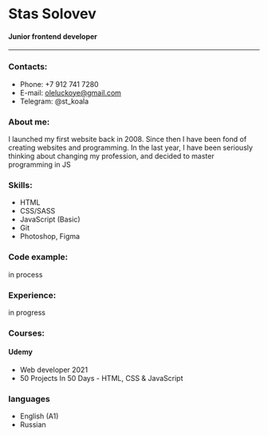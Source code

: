 # Stas Solovev

#### Junior frontend developer
---
### Contacts:
* Phone: +7 912 741 7280
* E-mail: oleluckoye@gmail.com
* Telegram: @st_koala
### About me:
I launched my first website back in 2008. Since then I have been fond of creating websites and programming. In the last year, I have been seriously thinking about changing my profession, and decided to master programming in JS
### Skills:
* HTML
* CSS/SASS
* JavaScript (Basic)
* Git
* Photoshop, Figma
### Code example:
in process
### Experience:
in progress
### Courses:
#### Udemy
* Web developer 2021
* 50 Projects In 50 Days - HTML, CSS & JavaScript
### languages
* English (A1)
* Russian
